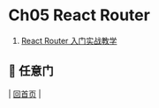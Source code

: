 # Ch05 React Router

1. [React Router 入门实战教学](https://github.com/fsdev124/reactjs/blob/master/Ch05/react-router-introduction.md)

## :door: 任意门
| [回首页](https://github.com/fsdev124/reactjs) |
